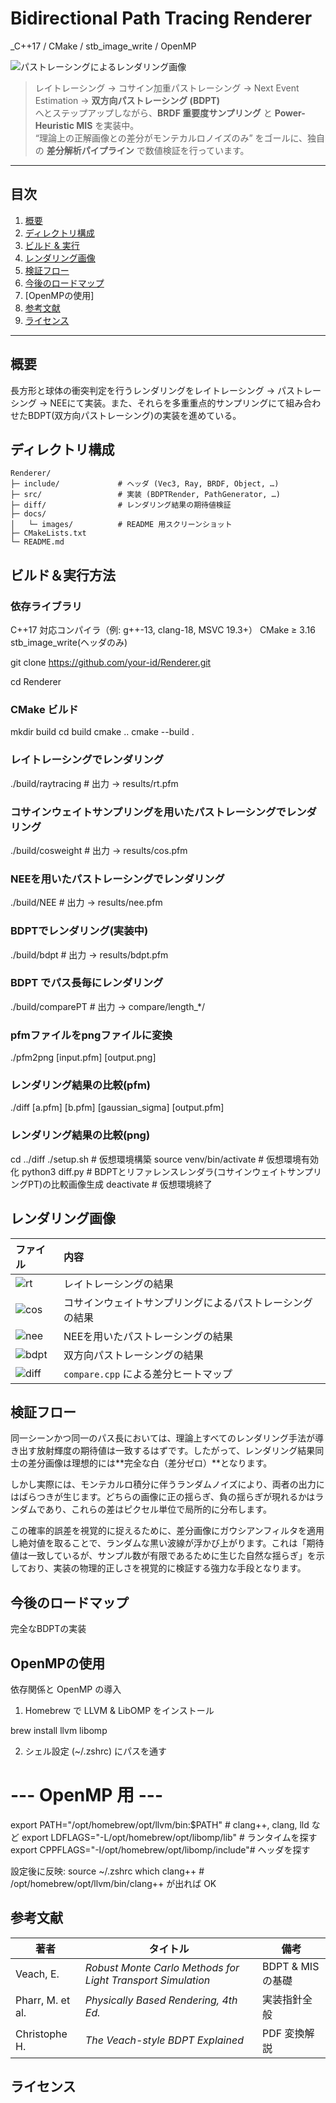# Bidirectional Path Tracing Renderer  
_C++17 / CMake / stb_image_write / OpenMP

![パストレーシングによるレンダリング画像](docs/images/cos10000.png)


> レイトレーシング → コサイン加重パストレーシング → Next Event Estimation → **双方向パストレーシング (BDPT)**  
> へとステップアップしながら、**BRDF 重要度サンプリング** と **Power-Heuristic MIS** を実装中。  
> “理論上の正解画像との差分がモンテカルロノイズのみ” をゴールに、独自の **差分解析パイプライン** で数値検証を行っています。  

---

## 目次
1. [概要](#概要)  
2. [ディレクトリ構成](#ディレクトリ)  
3. [ビルド & 実行](#ビルド)   
4. [レンダリング画像](#画像) 
5. [検証フロー](#検証)  
6. [今後のロードマップ](#今後) 
7. [OpenMPの使用] 
8. [参考文献](#参考文献)  
9. [ライセンス](#ライセンス)  

---

## 概要<a name="概要"></a>
長方形と球体の衝突判定を行うレンダリングをレイトレーシング → パストレーシング → NEEにて実装。また、それらを多重重点的サンプリングにて組み合わせたBDPT(双方向パストレーシング)の実装を進めている。

## ディレクトリ構成<a name="ディレクトリ"></a>

```
Renderer/
├─ include/             # ヘッダ (Vec3, Ray, BRDF, Object, …)
├─ src/                 # 実装 (BDPTRender, PathGenerator, …)
├─ diff/                # レンダリング結果の期待値検証
├─ docs/
│   └─ images/          # README 用スクリーンショット
├─ CMakeLists.txt
└─ README.md
```

## ビルド＆実行方法<a name="ビルド"></a>

### 依存ライブラリ
C++17 対応コンパイラ（例: g++-13, clang-18, MSVC 19.3+）
CMake ≥ 3.16
stb_image_write(ヘッダのみ)

git clone https://github.com/your-id/Renderer.git

cd Renderer

### CMake ビルド
mkdir build
cd build
cmake ..
cmake --build .

### レイトレーシングでレンダリング
./build/raytracing             # 出力 → results/rt.pfm

### コサインウェイトサンプリングを用いたパストレーシングでレンダリング
./build/cosweight              # 出力 → results/cos.pfm

### NEEを用いたパストレーシングでレンダリング
./build/NEE                    # 出力 → results/nee.pfm

### BDPTでレンダリング(実装中)
./build/bdpt                   # 出力 → results/bdpt.pfm

### BDPT でパス長毎にレンダリング
./build/comparePT              # 出力 → compare/length_*/

### pfmファイルをpngファイルに変換
./pfm2png [input.pfm] [output.png]

### レンダリング結果の比較(pfm)
./diff [a.pfm] [b.pfm] [gaussian_sigma] [output.pfm]

### レンダリング結果の比較(png)
cd ../diff
./setup.sh                     # 仮想環境構築
source venv/bin/activate       # 仮想環境有効化
python3 diff.py                # BDPTとリファレンスレンダラ(コサインウェイトサンプリングPT)の比較画像生成
deactivate                     # 仮想環境終了



## レンダリング画像<a name="画像"></a>

| ファイル | 内容 |
| :-- | :-- |
| ![rt](docs/images/rt.png) | レイトレーシングの結果 |
| ![cos](docs/images/cos.png) | コサインウェイトサンプリングによるパストレーシングの結果 |
| ![nee](docs/images/nee.png) | NEEを用いたパストレーシングの結果 |
| ![bdpt](docs/images/bdpt.png) | 双方向パストレーシングの結果 |
| ![diff](docs/images/diff.png) | `compare.cpp` による差分ヒートマップ |

## 検証フロー<a name="検証"></a>
同一シーンかつ同一のパス長においては、理論上すべてのレンダリング手法が導き出す放射輝度の期待値は一致するはずです。したがって、レンダリング結果同士の差分画像は理想的には**完全な白（差分ゼロ）**となります。

しかし実際には、モンテカルロ積分に伴うランダムノイズにより、両者の出力にはばらつきが生じます。どちらの画像に正の揺らぎ、負の揺らぎが現れるかはランダムであり、これらの差はピクセル単位で局所的に分布します。

この確率的誤差を視覚的に捉えるために、差分画像にガウシアンフィルタを適用し絶対値を取ることで、ランダムな黒い波線が浮かび上がります。これは「期待値は一致しているが、サンプル数が有限であるために生じた自然な揺らぎ」を示しており、実装の物理的正しさを視覚的に検証する強力な手段となります。


## 今後のロードマップ<a name="今後"></a>
完全なBDPTの実装


## OpenMPの使用
依存関係と OpenMP の導入 

1. Homebrew で LLVM & LibOMP をインストール

brew install llvm libomp

2. シェル設定 (~/.zshrc) にパスを通す

# --- OpenMP 用 ---
export PATH="/opt/homebrew/opt/llvm/bin:$PATH"      # clang++, clang, lld など
export LDFLAGS="-L/opt/homebrew/opt/libomp/lib"     # ランタイムを探す
export CPPFLAGS="-I/opt/homebrew/opt/libomp/include"# ヘッダを探す

設定後に反映:
source ~/.zshrc
which clang++   # /opt/homebrew/opt/llvm/bin/clang++ が出れば OK


## 参考文献<a name="参考文献"></a>
| 著者               | タイトル                                                        | 備考           |
| ---------------- | ----------------------------------------------------------- | --------------    |
| Veach, E.        | *Robust Monte Carlo Methods for Light Transport Simulation* | BDPT & MIS の基礎  |
| Pharr, M. et al. | *Physically Based Rendering, 4th Ed.*                       | 実装指針全般        |
| Christophe H.    | *The Veach-style BDPT Explained*                            | PDF 変換解説       |


## ライセンス<a name="ライセンス"></a>